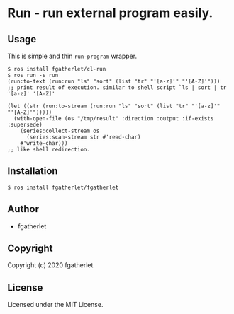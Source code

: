 # Run - run external program easily.

## Usage

This is simple and thin `run-program` wrapper.

```
$ ros install fgatherlet/cl-run
$ ros run -s run
(run:to-text (run:run "ls" "sort" (list "tr" "'[a-z]'" "'[A-Z]'")))
;; print result of execution. similar to shell script `ls | sort | tr '[a-z]' '[A-Z]'

(let ((str (run:to-stream (run:run "ls" "sort" (list "tr" "'[a-z]'" "'[A-Z]'")))))
  (with-open-file (os "/tmp/result" :direction :output :if-exists :supersede)
    (series:collect-stream os
      (series:scan-stream str #'read-char)
    #'write-char)))
;; like shell redirection.
```

## Installation

```
$ ros install fgatherlet/fgatherlet
```

## Author

* fgatherlet

## Copyright

Copyright (c) 2020 fgatherlet

## License

Licensed under the MIT License.
